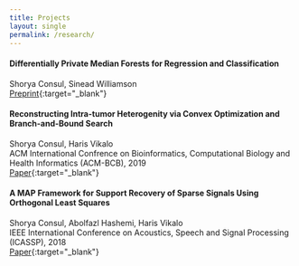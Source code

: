 ```yaml
---
title: Projects
layout: single
permalink: /research/
---
```


#### Differentially Private Median Forests for Regression and Classification
Shorya Consul, Sinead Williamson  
[Preprint](https://arxiv.org/pdf/2006.08795.pdf){:target="_blank"}

#### Reconstructing Intra-tumor Heterogenity via Convex Optimization and Branch-and-Bound Search
Shorya Consul, Haris Vikalo  
ACM International Confrence on Bioinformatics, Computational Biology and Health Informatics (ACM-BCB), 2019  
[Paper](https://dl.acm.org/doi/abs/10.1145/3307339.3342178){:target="_blank"}

#### A MAP Framework for Support Recovery of Sparse Signals Using Orthogonal Least Squares
Shorya Consul, Abolfazl Hashemi, Haris Vikalo  
IEEE International Conference on Acoustics, Speech and Signal Processing (ICASSP), 2018  
[Paper](https://ieeexplore.ieee.org/abstract/document/8683151/){:target="_blank"}